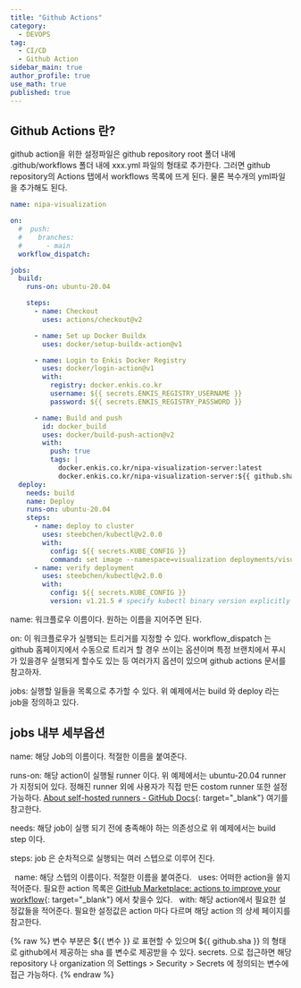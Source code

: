 ```yaml
---
title: "Github Actions"
category:
  - DEVOPS
tag:
  - CI/CD
  - Github Action
sidebar_main: true
author_profile: true
use_math: true
published: true
---
```


## Github Actions 란?


github action을 위한 설정파일은 github repository root 폴더 내에 .github/workflows 폴더 내에 xxx.yml 파일의 형태로 추가한다. 그러면 github repository의 Actions 탭에서 workflows 목록에 뜨게 된다. 물론 복수개의 yml파일을 추가해도 된다.


```yaml
name: nipa-visualization

on:
  #  push:
  #    branches:  
  #      - main  
  workflow_dispatch:

jobs:
  build:
    runs-on: ubuntu-20.04

    steps:
      - name: Checkout
        uses: actions/checkout@v2

      - name: Set up Docker Buildx
        uses: docker/setup-buildx-action@v1

      - name: Login to Enkis Docker Registry
        uses: docker/login-action@v1
        with:
          registry: docker.enkis.co.kr
          username: ${{ secrets.ENKIS_REGISTRY_USERNAME }}
          password: ${{ secrets.ENKIS_REGISTRY_PASSWORD }}

      - name: Build and push
        id: docker_build
        uses: docker/build-push-action@v2
        with:
          push: true
          tags: |
            docker.enkis.co.kr/nipa-visualization-server:latest
            docker.enkis.co.kr/nipa-visualization-server:${{ github.sha }}
  deploy:
    needs: build
    name: Deploy
    runs-on: ubuntu-20.04
    steps:
      - name: deploy to cluster
        uses: steebchen/kubectl@v2.0.0
        with:
          config: ${{ secrets.KUBE_CONFIG }}
          command: set image --namespace=visualization deployments/visualization-server-rams-deployment visualization-server=docker.enkis.co.kr/nipa-visualization-server:${{ github.sha }}
      - name: verify deployment
        uses: steebchen/kubectl@v2.0.0
        with:
          config: ${{ secrets.KUBE_CONFIG }}
          version: v1.21.5 # specify kubectl binary version explicitly          command: rollout status --namespace=visualization deployments/visualization-server-rams-deployment
```

name: 워크플로우 이름이다. 원하는 이름을 지어주면 된다.

on: 이 워크플로우가 실행되는 트리거를 지정할 수 있다. workflow_dispatch 는 github 홈페이지에서 수동으로 트리거 할 경우 쓰이는 옵션이며 특정 브랜치에서 푸시가 있을경우 실행되게 할수도 있는 등 여러가지 옵션이 있으며 github actions 문서를 참고하자.

jobs: 실행할 일들을 목록으로 추가할 수 있다. 위 예제에서는 build 와 deploy 라는 job을 정의하고 있다.

## jobs 내부 세부옵션

name: 해당 Job의 이름이다. 적절한 이름을 붙여준다.

runs-on: 해당 action이 실행될 runner 이다. 위 예제에서는 ubuntu-20.04 runner가 지정되어 있다. 정해진 runner 외에 사용자가 직접 만든 costom runner 또한 설정 가능하다. [About self-hosted runners - GitHub Docs](https://docs.github.com/en/actions/hosting-your-own-runners/about-self-hosted-runners){: target="_blank"} 여기를 참고한다.

needs: 해당 job이 실행 되기 전에 충족해야 하는 의존성으로 위 예제에서는 build step 이다.

steps: job 은 순차적으로 실행되는 여러 스텝으로 이루어 진다.

&nbsp;&nbsp;name: 해당 스텝의 이름이다. 적절한 이름을 붙여준다.
&nbsp;&nbsp;uses: 어떠한 action을 쓸지 적어준다. 필요한 action 목록은 [GitHub Marketplace: actions to improve your workflow](https://docs.github.com/en/actions/hosting-your-own-runners/about-self-hosted-runners){: target="_blank"} 에서 찾을수 있다.
&nbsp;&nbsp;with: 해당 action에서 필요한 설정값들을 적어준다. 필요한 설정값은 action 마다 다르며 해당 action 의 상세 페이지를 참고한다.

{% raw %}
변수 부분은 ${{  변수  }} 로 표현할 수 있으며 ${{ github.sha }}  의 형태로 github에서 제공하는 sha  를 변수로 제공받을 수 있다. secrets.   으로 접근하면 해당 repository 나 organization 의 Settings > Security > Secrets 에 정의되는 변수에 접근 가능하다.
{% endraw %}
